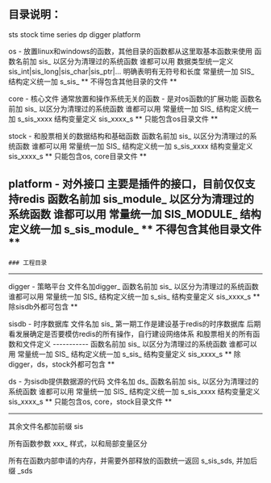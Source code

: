 ## 目录说明：
sts  stock time series
dp   digger platform

os - 放置linux和windows的函数，其他目录的函数都从这里取基本函数来使用
     函数名前加 sis_ 以区分为清理过的系统函数 谁都可以用
     数据类型统一定义 sis_int|sis_long|sis_char|sis_ptr|... 明确表明有无符号和长度
     常量统一加 SIS_
     结构定义统一加 s_sis_
     ** 不得包含其他目录的文件 **

core - 核心文件 通常放置和操作系统无关的函数 - 是对os函数的扩展功能
     函数名前加 sis_ 以区分为清理过的系统函数 谁都可以用
     常量统一加 SIS_
     结构定义统一加 s_sis_xxxx 结构变量定义 sis_xxxx_s
     ** 只能包含os目录文件 **

stock - 和股票相关的数据结构和基础函数
    函数名前加 sis_ 以区分为清理过的系统函数 谁都可以用
    常量统一加 SIS_
    结构定义统一加 s_sis_xxxx 结构变量定义 sis_xxxx_s
    ** 只能包含os, core目录文件 **

platform - 对外接口
     主要是插件的接口，目前仅仅支持redis
     函数名前加 sis_module_ 以区分为清理过的系统函数 谁都可以用
     常量统一加 SIS_MODULE_
     结构定义统一加 s_sis_module_
     ** 不得包含其他目录文件 **
--------------------------------------------------------   
    ### 工程目录
--------------------------------------------------------
digger - 策略平台
    文件名加digger_
    函数名前加 sis_ 以区分为清理过的系统函数 谁都可以用
    常量统一加 SIS_
    结构定义统一加 s_sis_ 结构变量定义 sis_xxxx_s
    ** 除sisdb外都可包含 **

sisdb - 时序数据库
    文件名加 sis_
    第一期工作是建设基于redis的时序数据库
    后期看发展确定是否要模仿redis的所有操作，自行建设网络体系
    和股票相关的所有函数和文件定义
    -----------
    函数名前加 sis_ 以区分为清理过的系统函数 谁都可以用
    常量统一加 SIS_
    结构定义统一加 s_sis_  结构变量定义 sis_xxxx_s
    ** 除digger，ds，stock外都可包含 **

ds - 为sisdb提供数据源的代码
    文件名加 ds_
    函数名前加 sis_ 以区分为清理过的系统函数 谁都可以用
    常量统一加 SIS_
    结构定义统一加 s_sis_xxxx 结构变量定义 sis_xxxx_s
    ** 只能包含os, core，stock目录文件 **


----------------------------

其余文件名都加前缀 sis

所有函数参数 xxx_ 样式，以和局部变量区分

所有在函数内部申请的内存，并需要外部释放的函数统一返回 s_sis_sds,  并加后缀 _sds
